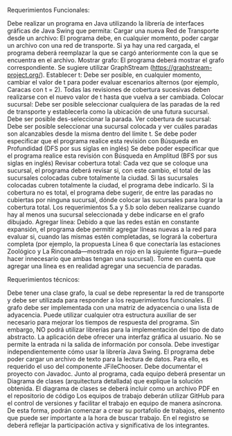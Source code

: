 Requerimientos Funcionales:

Debe realizar un programa en Java utilizando la librería de interfaces gráficas de Java Swing que permita:
Cargar una nueva Red de Transporte desde un archivo: El programa debe, en cualquier momento, poder cargar un archivo con una red de transporte. Si ya hay una red cargada, el programa deberá reemplazar la que se cargó anteriormente con la que se encuentra en el archivo.
Mostrar grafo: El programa deberá mostrar el grafo correspondiente. Se sugiere utilizar GraphStream (https://graphstream-project.org/).
Establecer t: Debe ser posible, en cualquier momento, cambiar el valor de t para poder evaluar escenarios alternos (por ejemplo, Caracas con t = 2). Todas las revisiones de cobertura sucesivas deben realizarse con el nuevo valor de t hasta que vuelva a ser cambiada.
Colocar sucursal: Debe ser posible seleccionar cualquiera de las paradas de la red de transporte y establecerla como la ubicación de una futura sucursal.
Debe ser posible des-seleccionar la parada.
Ver cobertura de sucursal: Debe ser posible seleccionar una sucursal colocada y ver cuáles paradas son alcanzables desde la misma dentro del límite t.
Se debe poder especificar que el programa realice esta revisión con Búsqueda en Profundidad (DFS por sus siglas en inglés)
Se debe poder especificar que el programa realice esta revisión con Búsqueda en Amplitud (BFS por sus siglas en inglés)
Revisar cobertura total: Cada vez que se coloque una sucursal, el programa deberá revisar si, con este cambio, el total de las sucursales colocadas cubre totalmente la ciudad.
Si las sucursales colocadas cubren totalmente la ciudad, el programa debe indicarlo.
Si la cobertura no es total, el programa debe sugerir, de entre las paradas no cubiertas por ninguna sucursal, dónde colocar las sucursales para lograr la cobertura total. 
Los requerimientos 5.a y 5.b solo deben realizarse cuando hay al menos una sucursal seleccionada y debe indicarse en el grafo dibujado.
Agregar línea: Debido a que las redes están en constante expansión, el programa debe permitir agregar líneas nuevas a la red para evaluar si, cuando las mismas estén completadas, se logrará la cobertura completa (por ejemplo, la propuesta Línea 6 que conectaría las estaciones Zoológico y La Rinconada—mostrada en rojo en la siguiente figura—puede hacer innecesario que ambas tengan una sucursal). Tome en cuenta que agregar una línea es en realidad agregar una secuencia de paradas.

Requerimientos técnicos:

Debe tener una clase grafo, la cual se debe representar la red de transporte y debe ser utilizada para responder a los requerimientos funcionales. El grafo debe ser implementada con una matriz de adyacencia o una lista de adyacencia.
Puede utilizar cualquier otra estructura auxiliar de ser necesario para mejorar los tiempos de respuesta del programa. Sin embargo, NO podrá utilizar librerías para la implementación del tipo de dato abstracto.
La aplicación debe ofrecer una interfaz gráfica al usuario. No se permite la entrada ni la salida de información por consola. Debe investigar independientemente cómo usar la librería Java Swing.
El programa debe poder cargar un archivo de texto para la lectura de datos. Para ello, es requerido el uso del componente JFileChooser.
Debe documentar el proyecto con Javadoc.
Junto al programa, cada equipo deberá presentar un Diagrama de clases (arquitectura detallada) que explique la solución obtenida. El diagrama de clases se deberá incluir como un archivo PDF en el repositorio de código 
Los equipos de trabajo deberán utilizar GitHub para el control de versiones y facilitar el trabajo en equipo de manera asíncrona. De esta forma, podrán comenzar a crear su portafolio de trabajos, elemento que puede ser importante a la hora de buscar trabajo. En el registro se deberá reflejar la participación activa y significativa de los integrantes. 
